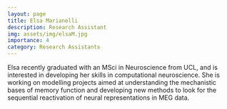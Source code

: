 ```yaml
---
layout: page
title: Elsa Marianelli
description: Research Assistant
img: assets/img/elsaM.jpg
importance: 4
category: Research Assistants
---
```


Elsa recently graduated with an MSci in Neuroscience from UCL, and is interested in developing her skills in computational neuroscience. She is working on modelling projects aimed at understanding the mechanistic bases of memory function and developing new methods to look for the sequential reactivation of neural representations in MEG data.
